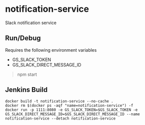 
# notification-service 

Slack notification service  

## Run/Debug 

Requires the following environment variables  

- GS_SLACK_TOKEN
- GS_SLACK_DIRECT_MESSAGE_ID

> npm start

## Jenkins Build

	docker build -t notification-service --no-cache .
	docker rm $(docker ps -aqf "name=notification-service") -f
	docker run -p 1111:8080 -e GS_SLACK_TOKEN=$GS_SLACK_TOKEN -e GS_SLACK_DIRECT_MESSAGE_ID=$GS_SLACK_DIRECT_MESSAGE_ID --name notification-service --detach notification-service